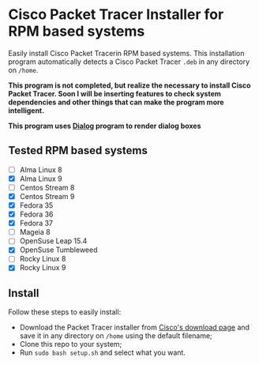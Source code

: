 # Cisco Packet Tracer Installer for RPM based systems

Easily install Cisco Packet Tracerin RPM based systems. This installation program automatically detects a Cisco Packet Tracer `.deb` in any directory on `/home`.

**This program is not completed, but realize the necessary to install Cisco Packet Tracer. Soon I will be inserting features to check system dependencies and other things that can make the program more intelligent.**

**This program uses [Dialog](https://linux.die.net/man/1/dialog) program to render dialog boxes**

## Tested RPM based systems

- [ ] Alma Linux 8  
- [x] Alma Linux 9  
- [ ] Centos Stream 8  
- [x] Centos Stream 9  
- [x] Fedora 35  
- [x] Fedora 36  
- [x] Fedora 37  
- [ ] Mageia 8  
- [ ] OpenSuse Leap 15.4  
- [x] OpenSuse Tumbleweed  
- [ ] Rocky Linux 8  
- [x] Rocky Linux 9  

## Install

Follow these steps to easily install:

-   Download the Packet Tracer installer from [Cisco's download page](https://www.netacad.com/portal/node/488) and save it in any directory on `/home` using the default filename;
-   Clone this repo to your system;
-   Run `sudo bash setup.sh` and select what you want.
